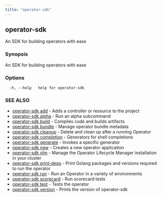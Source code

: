 ```yaml
---
title: "operator-sdk"
---
```

## operator-sdk

An SDK for building operators with ease

### Synopsis

An SDK for building operators with ease

### Options

```
  -h, --help   help for operator-sdk
```

### SEE ALSO

* [operator-sdk add](../operator-sdk_add)	 - Adds a controller or resource to the project
* [operator-sdk alpha](../operator-sdk_alpha)	 - Run an alpha subcommand
* [operator-sdk build](../operator-sdk_build)	 - Compiles code and builds artifacts
* [operator-sdk bundle](../operator-sdk_bundle)	 - Manage operator bundle metadata
* [operator-sdk cleanup](../operator-sdk_cleanup)	 - Delete and clean up after a running Operator
* [operator-sdk completion](../operator-sdk_completion)	 - Generators for shell completions
* [operator-sdk generate](../operator-sdk_generate)	 - Invokes a specific generator
* [operator-sdk new](../operator-sdk_new)	 - Creates a new operator application
* [operator-sdk olm](../operator-sdk_olm)	 - Manage the Operator Lifecycle Manager installation in your cluster
* [operator-sdk print-deps](../operator-sdk_print-deps)	 - Print Golang packages and versions required to run the operator
* [operator-sdk run](../operator-sdk_run)	 - Run an Operator in a variety of environments
* [operator-sdk scorecard](../operator-sdk_scorecard)	 - Run scorecard tests
* [operator-sdk test](../operator-sdk_test)	 - Tests the operator
* [operator-sdk version](../operator-sdk_version)	 - Prints the version of operator-sdk

